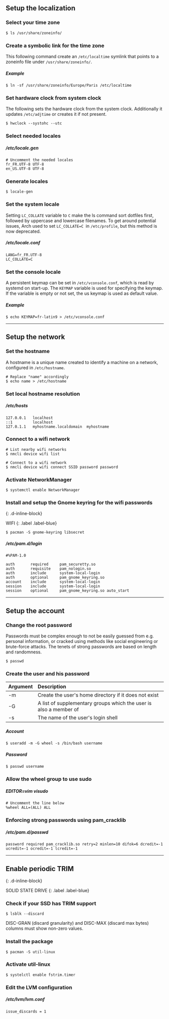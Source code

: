 ## Setup the localization

### Select your time zone
```
$ ls /usr/share/zoneinfo/
```

### Create a symbolic link for the time zone

This following command create an `/etc/localtime` symlink that points to a zoneinfo file under `/usr/share/zoneinfo/`.

##### Example
```
$ ln -sf /usr/share/zoneinfo/Europe/Paris /etc/localtime
```

### Set hardware clock from system clock

The following sets the hardware clock from the system clock. Additionally it updates `/etc/adjtime` or creates it if not present.

```
$ hwclock --systohc --utc
```

### Select needed locales

##### /etc/locale.gen
```
# Uncomment the needed locales
fr_FR.UTF-8 UTF-8
en_US.UTF-8 UTF-8
```

### Generate locales
```
$ locale-gen
```

### Set the system locale

Setting `LC_COLLATE` variable to `C` make the ls command sort dotfiles first, followed by uppercase and lowercase filenames. To get around potential issues, Arch used to set `LC_COLLATE=C `in `/etc/profile`, but this method is now deprecated.

##### /etc/locale.conf
```
LANG=fr_FR.UTF-8
LC_COLLATE=C
```

### Set the console locale

A persistent keymap can be set in `/etc/vconsole.conf`, which is read by systemd on start-up. The `KEYMAP` variable is used for specifying the keymap. If the variable is empty or not set, the us keymap is used as default value.

##### Example
```
$ echo KEYMAP=fr-latin9 > /etc/vconsole.conf
```

---

## Setup the network

### Set the hostname

A hostname is a unique name created to identify a machine on a network, configured in `/etc/hostname`.

```
# Replace "name" accordingly
$ echo name > /etc/hostname
```

### Set local hostname resolution

##### /etc/hosts
```
127.0.0.1   localhost
::1         localhost
127.0.1.1   myhostname.localdomain	myhostname
```

### Connect to a wifi network
```
# List nearby wifi networks
$ nmcli device wifi list

# Connect to a wifi network
$ nmcli device wifi connect SSID password password
```

### Activate NetworkManager
```
$ systemctl enable NetworkManager
```

### Install and setup the Gnome keyring for the wifi passwords
{: .d-inline-block}

WIFI
{: .label .label-blue}

```
$ pacman -S gnome-keyring libsecret
```

##### /etc/pam.d/login
```
#%PAM-1.0

auth       required     pam_securetty.so
auth       requisite    pam_nologin.so
auth       include      system-local-login
auth       optional     pam_gnome_keyring.so
account    include      system-local-login
session    include      system-local-login
session    optional     pam_gnome_keyring.so auto_start
```

---

## Setup the account

### Change the root password

Passwords must be complex enough to not be easily guessed from e.g. personal information, or cracked using methods like social engineering or brute-force attacks. The tenets of strong passwords are based on length and randomness.

```
$ passwd
```

### Create the user and his password

| Argument       | Description                                                       |
| :------------- | :---------------------------------------------------------------- |
| -m             | Create the user's home directory if it does not exist             |
| -G             | A list of supplementary groups which the user is also a member of |
| -s             | The name of the user's login shell                                |

##### Account
```
$ useradd -m -G wheel -s /bin/bash username
```

##### Password
```
$ passwd username
```

### Allow the wheel group to use sudo

##### EDITOR=vim visudo
```
# Uncomment the line below
%wheel ALL=(ALL) ALL
```

### Enforcing strong passwords using pam_cracklib

##### /etc/pam.d/passwd
```
password required pam_cracklib.so retry=2 minlen=10 difok=6 dcredit=-1 ucredit=-1 ocredit=-1 lcredit=-1
```

---

## Enable periodic TRIM
{: .d-inline-block}

SOLID STATE DRIVE
{: .label .label-blue}

### Check if your SSD has TRIM support
```
$ lsblk --discard
```

DISC-GRAN (discard granularity) and DISC-MAX (discard max bytes) columns must show non-zero values.

### Install the package
```
$ pacman -S util-linux
```

### Activate util-linux
```
$ systelctl enable fstrim.timer
```

### Edit the LVM configuration

##### /etc/lvm/lvm.conf
```
issue_discards = 1
```
